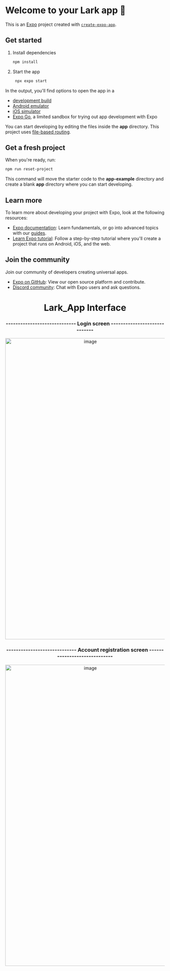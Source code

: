 # Welcome to your Lark app 👋

This is an [Expo](https://expo.dev) project created with [`create-expo-app`](https://www.npmjs.com/package/create-expo-app).

## Get started

1. Install dependencies

   ```bash
   npm install
   ```

2. Start the app

   ```bash
    npx expo start
   ```

In the output, you'll find options to open the app in a

- [development build](https://docs.expo.dev/develop/development-builds/introduction/)
- [Android emulator](https://docs.expo.dev/workflow/android-studio-emulator/)
- [iOS simulator](https://docs.expo.dev/workflow/ios-simulator/)
- [Expo Go](https://expo.dev/go), a limited sandbox for trying out app development with Expo

You can start developing by editing the files inside the **app** directory. This project uses [file-based routing](https://docs.expo.dev/router/introduction).

## Get a fresh project

When you're ready, run:

```bash
npm run reset-project
```

This command will move the starter code to the **app-example** directory and create a blank **app** directory where you can start developing.

## Learn more

To learn more about developing your project with Expo, look at the following resources:

- [Expo documentation](https://docs.expo.dev/): Learn fundamentals, or go into advanced topics with our [guides](https://docs.expo.dev/guides).
- [Learn Expo tutorial](https://docs.expo.dev/tutorial/introduction/): Follow a step-by-step tutorial where you'll create a project that runs on Android, iOS, and the web.

## Join the community

Join our community of developers creating universal apps.

- [Expo on GitHub](https://github.com/expo/expo): View our open source platform and contribute.
- [Discord community](https://chat.expo.dev): Chat with Expo users and ask questions.

<h1 align="center">Lark_App Interface</h1>

<h3 align="center">----------------------------- Login screen -----------------------------</h3>

<p align="center">
  <img width="522" height="950" alt="image" src="https://github.com/user-attachments/assets/e6f5f0de-1c64-4b85-9639-5d0a325a1b03" />
</p>
    
<h3 align="center">----------------------------- Account registration screen -----------------------------</h3>

<p align="center">
  <img width="522" height="950" alt="image" src="https://github.com/user-attachments/assets/21fc062b-ad42-42d8-90e1-6fd6eb130048" />
</p>
